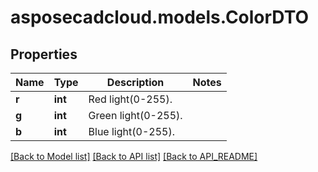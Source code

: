 # asposecadcloud.models.ColorDTO

## Properties
Name | Type | Description | Notes
------------ | ------------- | ------------- | -------------
**r** | **int** | Red light(0-255). | 
**g** | **int** | Green light(0-255). | 
**b** | **int** | Blue light(0-255). | 

[[Back to Model list]](API_README.md#documentation-for-models) [[Back to API list]](API_README.md#documentation-for-api-endpoints) [[Back to API_README]](API_README.md)


